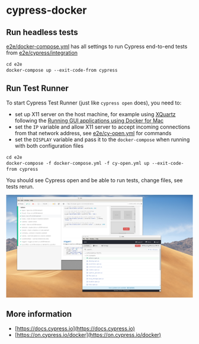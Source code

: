 # cypress-docker

## Run headless tests

[e2e/docker-compose.yml](e2e/docker-compose.yml) has all settings to run Cypress end-to-end tests from [e2e/cypress/integration](e2e/cypress/integration)

```shell
cd e2e
docker-compose up --exit-code-from cypress
```

## Run Test Runner

To start Cypress Test Runner (just like `cypress open` does), you need to:

- set up X11 server on the host machine, for example using [XQuartz](https://www.xquartz.org) following the [Running GUI applications using Docker for Mac](https://sourabhbajaj.com/blog/2017/02/07/gui-applications-docker-mac/)
- set the `IP` variable and allow X11 server to accept incoming connections from that network address, see [e2e/cy-open.yml](e2e/cy-open.yml) for commands
- set the `DISPLAY` variable and pass it to the `docker-compose` when running with both configuration files

```shell
cd e2e
docker-compose -f docker-compose.yml -f cy-open.yml up --exit-code-from cypress
```

You should see Cypress open and be able to run tests, change files, see tests rerun.

![Cypress Test Runner](images/cypres-testrunner.png)

## More information

- [https://docs.cypress.io](https://docs.cypress.io)
- [https://on.cypress.io/docker](https://on.cypress.io/docker)
